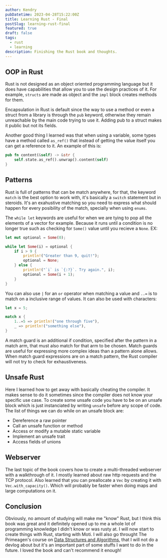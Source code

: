 ```yaml
---
author: Kendry
pubDatetime: 2023-04-28T15:22:00Z
title: Learning Rust - Final
postSlug: learning-rust-final
featured: true
draft: false
tags:
  - rust
  - learning
description: Finishing the Rust book and thoughts.
---
```


## OOP in Rust

Rust is not designed as an object oriented programming language
but it does have capabilities that allow you to use the design
practices of it. For example, `structs` are made as object and
the `impl` block creates methods for them.

Encapsulation in Rust is default since the way to use a method
or even a struct from a library is through the `pub` keyword, otherwise
they remain unreachable by the main code trying to use it. Adding pub
to a struct makes it public but not its fields.

Another good thing I learned was that when using a variable, some types
have a method called `as_ref()` that instead of getting the value itself
you can get a reference to it. An example of this is:

```rust
pub fn content(&self) -> &str {
    self.state.as_ref().unwrap().content(self)
}
```

## Patterns

Rust is full of patterns that can be match anywhere, for that, the keyword
`match` is the best option to work with, it's basically a `switch` statement
but in steroids. It's an exahustive matching so you need to express what should
happen for every posibility of the match, specially when using `enums`.

The `while let` keywords are useful for when we are tying to pop all the
elements of a vector for example. Because it runs until a condition is no
longer true such as checking for `Some()` value until you recieve a `None`. EX:

```rust
let mut optional = Some(0);

while let Some(i) = optional {
    if i > 9 {
        println!("Greater than 9, quit!");
        optional = None;
    } else {
        println!("`i` is `{:?}`. Try again.", i);
        optional = Some(i + 1);
    }
}
```

You can also use `|` for an `or` operator when matching a value and `..=` is to
match on a inclusive range of values. It can also be used with characters:

```rust
let x = 5;

match x {
    1..=5 => println!("one through five"),
    _ => println!("something else"),
}
```

A match guard is an additional if condition, specified after the pattern in
a match arm, that must also match for that arm to be chosen. Match guards are
useful for expressing more complex ideas than a pattern alone allows. When
match guard expressions are on a match pattern, the Rust compiler will not
try to check for exhaustiveness.

## Unsafe Rust

Here I learned how to get away with basically cheating the compiler. It makes
sense to do it sometimes since the compiler does not know your specific use case.
To create some unsafe code you have to be on an unsafe block which is just instanciated
by writing `unsafe` before any scope of code. The list of things we can do while on an
unsafe block are:

- Dereference a raw pointer
- Call an unsafe function or method
- Access or modify a mutable static variable
- Implement an unsafe trait
- Access fields of unions

## Webserver

The last topic of the book covers how to create a multi-threaded webserver with
a walkthrough of it. I mostly learned about raw http requests and the TCP protocol.
Also learned that you can preallocate a `Vec` by creating it with `Vec.with_capacity()`.
Which will probably be faster when doing maps and large computations on it.

## Conclusion

Obviously, no amount of studying will make me "know" Rust, but I think this book was
great and it definitely opened up to me a whole lot of programming knowledge I didn't
know or was rusty at. I will now start to create things with Rust, starting with Moti.
I will also go throught The Primeagen's course on [Data Structures and Algorithms](https://frontendmasters.com/courses/algorithms/), that I will not do a devlog about but it's an important part
of some stuffs I want to do in the future. I loved the book and can't recommend it
enough!
